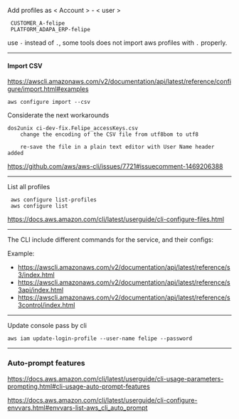 Add profiles as < Account > - < user >
``` 
 CUSTOMER_A-felipe
 PLATFORM_ADAPA_ERP-felipe
 ```
use `-` instead of `.`, some tools does not import aws profiles with `.` properly.

---

#### Import CSV

https://awscli.amazonaws.com/v2/documentation/api/latest/reference/configure/import.html#examples

```
aws configure import --csv
```

Considerate the next workarounds

```
dos2unix ci-dev-fix.Felipe_accessKeys.csv
    change the encoding of the CSV file from utf8bom to utf8

    re-save the file in a plain text editor with User Name header added

```
https://github.com/aws/aws-cli/issues/7721#issuecomment-1469206388



---

List all profiles
```
 aws configure list-profiles
 aws configure list
```
 
https://docs.aws.amazon.com/cli/latest/userguide/cli-configure-files.html

---

The CLI include different commands for the service, and their configs:

Example:
  * https://awscli.amazonaws.com/v2/documentation/api/latest/reference/s3/index.html
  * https://awscli.amazonaws.com/v2/documentation/api/latest/reference/s3api/index.html
  * https://awscli.amazonaws.com/v2/documentation/api/latest/reference/s3control/index.html



---

Update console pass by cli

```
aws iam update-login-profile --user-name felipe --password
```


---

### Auto-prompt features

https://docs.aws.amazon.com/cli/latest/userguide/cli-usage-parameters-prompting.html#cli-usage-auto-prompt-features

https://docs.aws.amazon.com/cli/latest/userguide/cli-configure-envvars.html#envvars-list-aws_cli_auto_prompt

